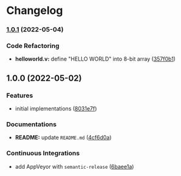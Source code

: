 # Changelog

### [1.0.1](https://github.com/extra2000/vivado-lcd16x2-helloworld/compare/v1.0.0...v1.0.1) (2022-05-04)


### Code Refactoring

* **helloworld.v:** define "HELLO WORLD" into 8-bit array ([357f0b1](https://github.com/extra2000/vivado-lcd16x2-helloworld/commit/357f0b19c64e749434f8db1dd8c8737898411180))

## 1.0.0 (2022-05-02)


### Features

* initial implementations ([8031e7f](https://github.com/extra2000/vivado-lcd16x2-helloworld/commit/8031e7f839bbbc5abed58611afe740c89feeca55))


### Documentations

* **README:** update `README.md` ([4cf6d0a](https://github.com/extra2000/vivado-lcd16x2-helloworld/commit/4cf6d0aeb8aa9393b3b22038f6723414443edac0))


### Continuous Integrations

* add AppVeyor with `semantic-release` ([6baee1a](https://github.com/extra2000/vivado-lcd16x2-helloworld/commit/6baee1af3cfa0183fa9ed19c1629347e6e3406b5))
